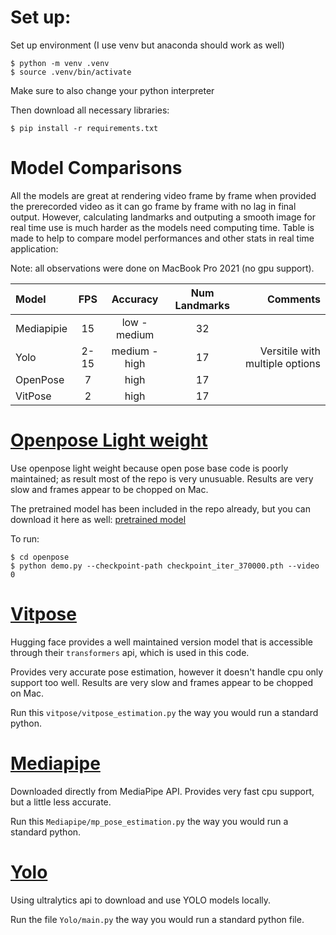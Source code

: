 # Set up:

Set up environment (I use venv but anaconda should work as well)
```
$ python -m venv .venv
$ source .venv/bin/activate
```
Make sure to also change your python interpreter

Then download all necessary libraries:
```
$ pip install -r requirements.txt
```

# Model Comparisons
All the models are great at rendering video frame by frame when provided the prerecorded video as it can go frame by frame with no lag in final output. However, calculating landmarks and outputing a smooth image for real time use is much harder as the models need computing time. Table is made to help to compare model performances and other stats in real time application:

Note: all observations were done on MacBook Pro 2021 (no gpu support).

| Model       | FPS         | Accuracy      | Num Landmarks | Comments  |
| :---        |    :----:   | :---:         |   :---:       |---:       | 
| Mediapipie  | 15          | low - medium  |  32           |           |
| Yolo        | 2-15        | medium - high |  17           | Versitile with multiple options |
| OpenPose    | 7           | high          |  17           |           |
| VitPose     | 2           | high          |  17           |           |


# [Openpose Light weight](https://github.com/Daniil-Osokin/lightweight-human-pose-estimation.pytorch?tab=readme-ov-file )

Use openpose light weight because open pose base code is poorly maintained; as result most of the repo is very unusuable. Results are very slow and frames appear to be chopped on Mac.

The pretrained model has been included in the repo already, but you can download it here as well: [pretrained model](https://download.01.org/opencv/openvino_training_extensions/models/human_pose_estimation/checkpoint_iter_370000.pth)

To run: 
```
$ cd openpose
$ python demo.py --checkpoint-path checkpoint_iter_370000.pth --video 0
```


# [Vitpose](https://huggingface.co/docs/transformers/main/en/model_doc/vitpose)

Hugging face provides a well maintained version model that is accessible through their `transformers` api, which is used in this code.

Provides very accurate pose estimation, however it doesn't handle cpu only support too well. Results are very slow and frames appear to be chopped on Mac. 

Run this `vitpose/vitpose_estimation.py` the way you would run a standard python.

# [Mediapipe](https://ai.google.dev/edge/mediapipe/solutions/vision/pose_landmarker)

Downloaded directly from MediaPipe API. Provides very fast cpu support, but a little less accurate.

Run this `Mediapipe/mp_pose_estimation.py` the way you would run a standard python.
 
# [Yolo](https://docs.ultralytics.com/tasks/pose/)

Using ultralytics api to download and use YOLO models locally. 

Run the file `Yolo/main.py` the way you would run a standard python file.

